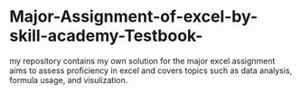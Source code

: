# Major-Assignment-of-excel-by-skill-academy-Testbook-
my repository contains my own solution for the major excel assignment aims to assess proficiency in excel and covers topics such as data analysis, formula usage, and visulization.

